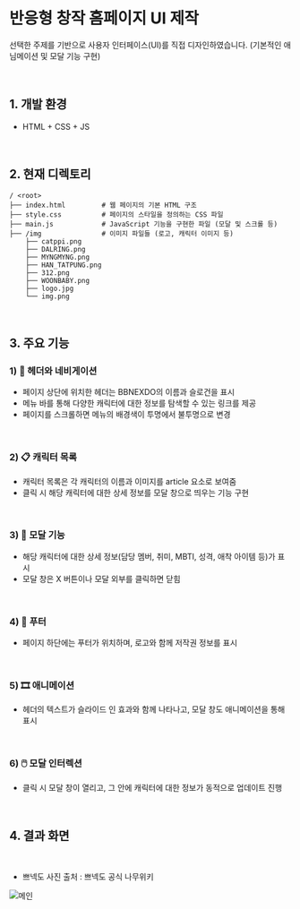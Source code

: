 # 반응형 창작 홈페이지 UI 제작

선택한 주제를 기반으로 사용자 인터페이스(UI)를 직접 디자인하였습니다. (기본적인 애님메이션 및 모달 기능 구현)

<br>

## 1. 개발 환경
  - HTML + CSS + JS

<br>

## 2. 현재 디렉토리
```
/ <root>
├── index.html         # 웹 페이지의 기본 HTML 구조
├── style.css          # 페이지의 스타일을 정의하는 CSS 파일
├── main.js            # JavaScript 기능을 구현한 파일 (모달 및 스크롤 등)
├── /img               # 이미지 파일들 (로고, 캐릭터 이미지 등)
    ├── catppi.png
    ├── DALRING.png
    ├── MYNGMYNG.png
    ├── HAN_TATPUNG.png
    ├── 312.png
    ├── WOONBABY.png
    ├── logo.jpg
    └── img.png
```

<br>

## 3. 주요 기능

   ### 1) 🧭 헤더와 네비게이션
   - 페이지 상단에 위치한 헤더는 BBNEXDO의 이름과 슬로건을 표시
   - 메뉴 바를 통해 다양한 캐릭터에 대한 정보를 탐색할 수 있는 링크를 제공
   - 페이지를 스크롤하면 메뉴의 배경색이 투명에서 불투명으로 변경
     
   <br>
    
   ### 2) 📋 캐릭터 목록
   - 캐릭터 목록은 각 캐릭터의 이름과 이미지를 article 요소로 보여줌
   - 클릭 시 해당 캐릭터에 대한 상세 정보를 모달 창으로 띄우는 기능 구현
  
   <br>
   
   ### 3) 🧾 모달 기능
   - 해당 캐릭터에 대한 상세 정보(담당 멤버, 취미, MBTI, 성격, 애착 아이템 등)가 표시
   - 모달 창은 X 버튼이나 모달 외부를 클릭하면 닫힘

   <br>
  
   ### 4) 🐾 푸터
   - 페이지 하단에는 푸터가 위치하며, 로고와 함께 저작권 정보를 표시

   <br>

   ### 5) 🎞️ 애니메이션
   - 헤더의 텍스트가 슬라이드 인 효과와 함께 나타나고, 모달 창도 애니메이션을 통해 표시

   <br>

  ### 6) 🖱️ 모달 인터렉션
   - 클릭 시 모달 창이 열리고, 그 안에 캐릭터에 대한 정보가 동적으로 업데이트 진행

   <br>

## 4. 결과 화면

<br>

- 쁘넥도 사진 출처 : 쁘넥도 공식 나무위키

![메인](https://github.com/user-attachments/assets/ee06631d-2939-4b5f-b64e-7bac443a9ade)


